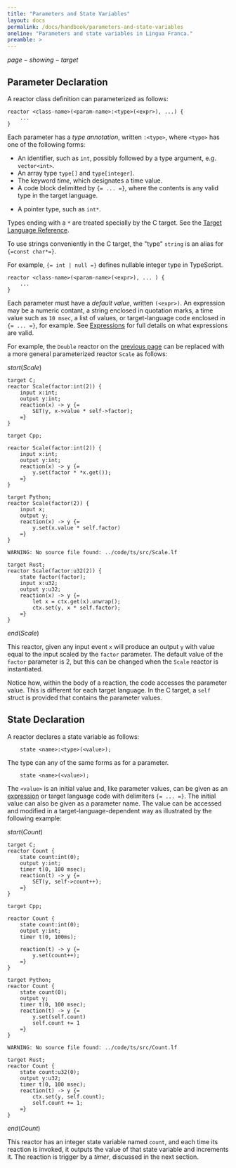 ```yaml
---
title: "Parameters and State Variables"
layout: docs
permalink: /docs/handbook/parameters-and-state-variables
oneline: "Parameters and state variables in Lingua Franca."
preamble: >
---
```


$page-showing-target$

## Parameter Declaration

A reactor class definition can parameterized as follows:

<div class="lf-c lf-cpp lf-ts lf-rs">

```lf
reactor <class-name>(<param-name>:<type>(<expr>), ...) {
    ...
}
```

Each parameter has a _type annotation_, written `:<type>`, where `<type>` has one of the following forms:

- An identifier, such as `int`<span class="lf-cpp">, possibly followed by a type argument, e.g. `vector<int>`</span>.
- An array type `type[]`<span class="lf-c lf-cpp lf-rs"> and `type[integer]`</span>.
- The keyword $time$, which designates a time value.
- A code block delimitted by `{= ... =}`, where the contents is any valid type in the target language.

</div>

<div class="lf-c lf-cpp">

- A pointer type, such as `int*`.

</div>

<div class="lf-c">

Types ending with a `*` are treated specially by the C target. See the [Target Language Reference](/docs/handbook/target-language-reference).

To use strings conveniently in the C target, the "type" `string` is an alias for `{=const char*=}`.

</div>

<div class="lf-ts">

For example, `{= int | null =}` defines nullable integer type in TypeScript.

</div>

<div class="lf-py">

```lf
reactor <class-name>(<param-name>(<expr>), ... ) {
    ...
}
```

</div>

Each parameter must have a _default value_, written `(<expr>)`. An expression may be a numeric contant, a string enclosed in quotation marks, a time value such as `10 msec`, a list of values, or target-language code enclosed in `{= ... =}`, for example. See [Expressions](/docs/handbook/expressions) for full details on what expressions are valid.

For example, the `Double` reactor on the [previous page](/docs/handbook/inputs-and-outputs) can be replaced with a more general parameterized reactor `Scale` as follows:

$start(Scale)$

```lf-c
target C;
reactor Scale(factor:int(2)) {
    input x:int;
    output y:int;
    reaction(x) -> y {=
        SET(y, x->value * self->factor);
    =}
}
```

```lf-cpp
target Cpp;

reactor Scale(factor:int(2)) {
    input x:int;
    output y:int;
    reaction(x) -> y {=
        y.set(factor * *x.get());
    =}
}

```

```lf-py
target Python;
reactor Scale(factor(2)) {
    input x;
    output y;
    reaction(x) -> y {=
        y.set(x.value * self.factor)
    =}
}
```

```lf-ts
WARNING: No source file found: ../code/ts/src/Scale.lf
```

```lf-rs
target Rust;
reactor Scale(factor:u32(2)) {
    state factor(factor);
    input x:u32;
    output y:u32;
    reaction(x) -> y {=
        let x = ctx.get(x).unwrap();
        ctx.set(y, x * self.factor);
    =}
}
```

$end(Scale)$

This reactor, given any input event `x` will produce an output `y` with value equal to the input scaled by the `factor` parameter. The default value of the `factor` parameter is 2, but this can be changed when the `Scale` reactor is instantiated.

Notice how, within the body of a reaction, the code accesses the parameter value. This is different for each target language. <span class="lf-c">In the C target, a `self` struct is provided that contains the parameter values.</span>

## State Declaration

A reactor declares a state variable as follows:

<div class="lf-c lf-cpp lf-ts lf-rs">

```lf
    state <name>:<type>(<value>);
```

The type can any of the same forms as for a parameter.

</div>

<div class="lf-py">

```lf
    state <name>(<value>);
```

</div>

The `<value>` is an initial value and, like parameter values, can be given as an [expression](/docs/handbook/expressions) or target language code with delimiters `{= ... =}`. The initial value can also be given as a parameter name. The value can be accessed and modified in a target-language-dependent way as illustrated by the following example:

$start(Count)$

```lf-c
target C;
reactor Count {
    state count:int(0);
    output y:int;
    timer t(0, 100 msec);
    reaction(t) -> y {=
        SET(y, self->count++);
    =}
}

```

```lf-cpp
target Cpp;

reactor Count {
    state count:int(0);
    output y:int;
    timer t(0, 100ms);

    reaction(t) -> y {=
        y.set(count++);
    =}
}

```

```lf-py
target Python;
reactor Count {
    state count(0);
    output y;
    timer t(0, 100 msec);
    reaction(t) -> y {=
        y.set(self.count)
        self.count += 1
    =}
}

```

```lf-ts
WARNING: No source file found: ../code/ts/src/Count.lf
```

```lf-rs
target Rust;
reactor Count {
    state count:u32(0);
    output y:u32;
    timer t(0, 100 msec);
    reaction(t) -> y {=
        ctx.set(y, self.count);
        self.count += 1;
    =}
}

```

$end(Count)$

This reactor has an integer state variable named `count`, and each time its reaction is invoked, it outputs the value of that state variable and increments it. The reaction is trigger by a $timer$, discussed in the next section.
